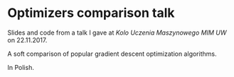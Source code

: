 # Optimizers comparison talk
Slides and code from a talk I gave at *Kolo Uczenia Maszynowego MIM UW* on 22.11.2017.

A soft comparison of popular gradient descent optimization algorithms. 

In Polish.
